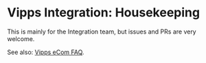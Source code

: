 # Vipps Integration: Housekeeping

This is mainly for the Integration team, but issues and PRs are very welcome.

See also: [Vipps eCom FAQ](https://github.com/vippsas/vipps-ecom-api/blob/master/vipps-ecom-api-faq.md).

